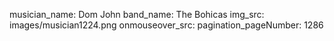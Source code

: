 musician_name: Dom John
band_name: The Bohicas
img_src: images/musician1224.png
onmouseover_src: 
pagination_pageNumber: 1286